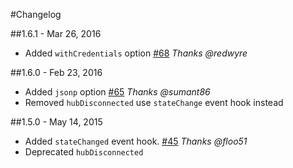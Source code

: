 #Changelog

##1.6.1 - Mar 26, 2016

- Added `withCredentials` option [#68](https://github.com/JustMaier/angular-signalr-hub/pull/68) *Thanks @redwyre*

##1.6.0 - Feb 23, 2016

- Added `jsonp` option [#65](https://github.com/JustMaier/angular-signalr-hub/pull/65) *Thanks @sumant86*
- Removed `hubDisconnected` use `stateChange` event hook instead

##1.5.0 - May 14, 2015

- Added `stateChanged` event hook. [#45](https://github.com/JustMaier/angular-signalr-hub/pull/45) *Thanks @floo51*
- Deprecated `hubDisconnected`
